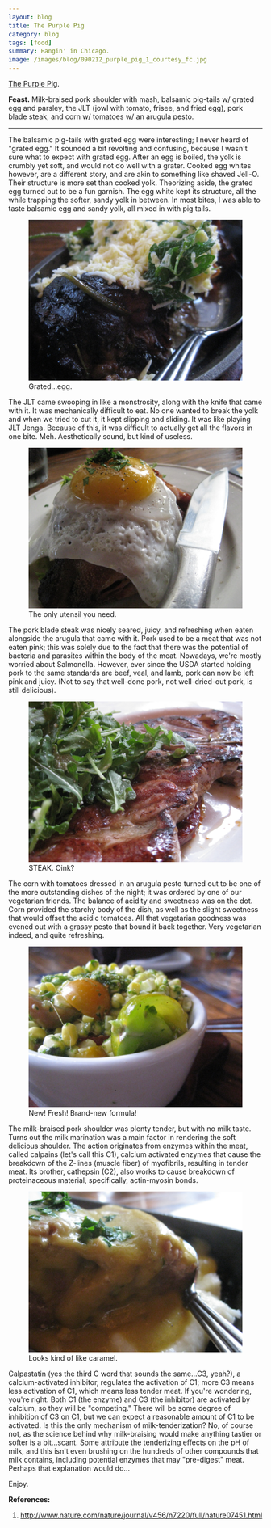 ```yaml
---
layout: blog
title: The Purple Pig
category: blog
tags: [food]  
summary: Hangin' in Chicago. 
image: /images/blog/090212_purple_pig_1_courtesy_fc.jpg
---
```


[The Purple Pig](http://www.yelp.com/search?find_desc=The+Purple+Pig&find_loc=Chicago&ns=1).

**Feast.** Milk-braised pork shoulder with mash, balsamic pig-tails w/ grated egg and parsley, the JLT (jowl with tomato, frisee, and fried egg), pork blade steak, and corn w/ tomatoes w/ an arugula pesto.

---

The balsamic pig-tails with grated egg were interesting; I never heard of "grated egg." It sounded a bit revolting and confusing, because I wasn't sure what to expect with grated egg. After an egg is boiled, the yolk is crumbly yet soft, and would not do well with a grater. Cooked egg whites however, are a different story, and are akin to something like shaved Jell-O. Their structure is more set than cooked yolk. Theorizing aside, the grated egg turned out to be a fun garnish. The egg white kept its structure, all the while trapping the softer, sandy yolk in between. In most bites, I was able to taste balsamic egg and sandy yolk, all mixed in with pig tails.

<figure>
    <img src="/images/blog/090212_purple_pig_4_courtesy_fc.jpg"></img>
    <figcaption>Grated...egg.</figcaption>
</figure>

The JLT came swooping in like a monstrosity, along with the knife that came with it. It was mechanically difficult to eat. No one wanted to break the yolk and when we tried to cut it, it kept slipping and sliding. It was like playing JLT Jenga. Because of this, it was difficult to actually get all the flavors in one bite. Meh. Aesthetically sound, but kind of useless.

<figure>
    <img src="/images/blog/090212_purple_pig_1_courtesy_fc.jpg"></img>
    <figcaption>The only utensil you need.</figcaption>
</figure>

The pork blade steak was nicely seared, juicy, and refreshing when eaten alongside the arugula that came with it. Pork used to be a meat that was not eaten pink; this was solely due to the fact that there was the potential of bacteria and parasites within the body of the meat. Nowadays, we're mostly worried about Salmonella. However, ever since the USDA started holding pork to the same standards are beef, veal, and lamb, pork can now be left pink and juicy. (Not to say that well-done pork, not well-dried-out pork, is still delicious).

<figure>
    <img src="/images/blog/090212_purple_pig_5_courtesy_fc.jpg"></img>
    <figcaption>STEAK. Oink?</figcaption>
</figure>

The corn with tomatoes dressed in an arugula pesto turned out to be one of the more outstanding dishes of the night; it was ordered by one of our vegetarian friends. The balance of acidity and sweetness was on the dot. Corn provided the starchy body of the dish, as well as the slight sweetness that would offset the acidic tomatoes. All that vegetarian goodness was evened out with a grassy pesto that bound it back together. Very vegetarian indeed, and quite refreshing.

<figure>
    <img src="/images/blog/090212_purple_pig_2_courtesy_fc.jpg"></img>
    <figcaption>New! Fresh! Brand-new formula!</figcaption>
</figure>

The milk-braised pork shoulder was plenty tender, but with no milk taste. Turns out the milk marination was a main factor in rendering the soft delicious shoulder. The action originates from enzymes within the meat, called calpains (let's call this C1), calcium activated enzymes that cause the breakdown of the Z-lines (muscle fiber) of myofibrils, resulting in tender meat. Its brother, cathepsin (C2), also works to cause breakdown of proteinaceous material, specifically, actin-myosin bonds.

<figure>
    <img src="/images/blog/090212_purple_pig_3_courtesy_fc.jpg"></img>
    <figcaption>Looks kind of like caramel.</figcaption>
</figure>

Calpastatin (yes the third C word that sounds the same...C3, yeah?), a calcium-activated inhibitor, regulates the activation of C1; more C3 means less activation of C1, which means less tender meat. If you're wondering, you're right. Both C1 (the enzyme) and C3 (the inhibitor) are activated by calcium, so they will be "competing." There will be some degree of inhibition of C3 on C1, but we can expect a reasonable amount of C1 to be activated. Is this the only mechanism of milk-tenderization? No, of course not, as the science behind why milk-braising would make anything tastier or softer is a bit...scant. Some attribute the tenderizing effects on the pH of milk, and this isn't even brushing on the hundreds of other compounds that milk contains, including potential enzymes that may "pre-digest" meat. Perhaps that explanation would do...

Enjoy.

**References:**

1. http://www.nature.com/nature/journal/v456/n7220/full/nature07451.html
